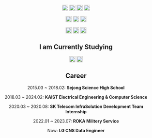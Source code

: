 <p align="center">
  <img src="https://img.shields.io/badge/Docker-2496ED?style=flat-square&logo=Docker&logoColor=white" height="20"/>
  <img src="https://img.shields.io/badge/Apache%20Hadoop-66CCFF?style=for-the-badge&logo=apachehadoop&logoColor=black" height="20">
  <img src="https://img.shields.io/badge/Apache%20Spark-FDEE21?style=flat-square&logo=apachespark&logoColor=black" height="20">
  <img src="https://img.shields.io/badge/Apache%20Kafka-000?style=for-the-badge&logo=apachekafka" height="20">
</p>
<p align="center">
  <img src="https://img.shields.io/badge/Visual%20Studio%20Code-007ACC?style=flat-square&logo=Visual%20Studio%20Code&logoColor=white" height="20"/>
  <img src="https://img.shields.io/badge/PyCharm-000000?style=flat&logo=PyCharm&logoColor=white" height="20"/>
  <img src="https://img.shields.io/badge/IntelliJIDEA-000000.svg?style=for-the-badge&logo=intellij-idea&logoColor=white" height="20"/>
</p>
<p align="center">
  <img src="https://img.shields.io/badge/GitHub-181717?style=flat&logo=GitHub&logoColor=white" height="20" />
  <img src="https://img.shields.io/badge/Slack-4A154B?style=flat&logo=Slack&logoColor=white" height="20"/>
  <img src="https://img.shields.io/badge/Obsidian-%23483699.svg?style=for-the-badge&logo=obsidian&logoColor=white" height="20"/>
</p>

<h2 align="center"> I am Currently Studying </h2>
<p align="center">
  <img src="https://img.shields.io/badge/java-007396?style=flat-square&logo=java&logoColor=white" height="20"/>
  <img src="https://img.shields.io/badge/Amazon%20AWS-232F3E?style=flat-square&logo=amazonaws&logoColor=white" height="20"/>
</p>


<p align="center">
  <h2 align="center"> Career </h2>  
  <p align="center"> 2015.03 ~ 2018.02: <b> Sejong Science High School </b> </p> 
  <p align="center""> 2018.03 ~ 2024.02: <b> KAIST Electrical Engineering & Computer Science </b> </p> 
  <p align="center"> 2020.03 ~ 2020.08: <b> SK Telecom InfraSolution Development Team Internship </b> </p> 
  <p align="center"> 2022.01 ~ 2023.07: <b> ROKA Militery Service </b>  </p> 
  <p align="center"> Now: <b> LG CNS Data Engineer </b> </p> 
</p>

